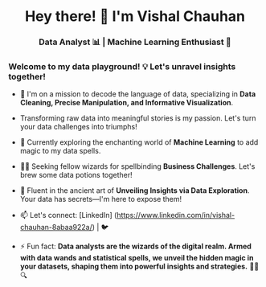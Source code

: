 <!-- Header Image -->


<!-- Introduction -->
<h1 align="center">Hey there! 👋 I'm Vishal Chauhan </h1>
<h3 align="center">Data Analyst 📊 | Machine Learning Enthusiast 🤖</h3>

<!-- Animated GIF -->


<h3 align="left">Welcome to my data playground! 💡 Let's unravel insights together!</h3>

<!-- 🚀 Current Focus -->
- 🚀 I'm on a mission to decode the language of data, specializing in **Data Cleaning, Precise Manipulation, and Informative Visualization**.

-  Transforming raw data into meaningful stories is my passion. Let's turn your data challenges into triumphs!

<!-- 🌱 Learning Path -->
- 🌱 Currently exploring the enchanting world of **Machine Learning** to add magic to my data spells.

<!-- 👯 Collaboration -->
- 👯‍♂️ Seeking fellow wizards for spellbinding **Business Challenges**. Let's brew some data potions together!

<!-- 💬 Expertise -->
- 💬 Fluent in the ancient art of **Unveiling Insights via Data Exploration**. Your data has secrets—I'm here to expose them!

<!-- 📫 Contact Information -->
- 📫 Let's connect: [LinkedIn] (https://www.linkedin.com/in/vishal-chauhan-8abaa922a/) | 🐦 

<!-- ⚡ Fun Tidbit -->
- ⚡ Fun fact: **Data analysts are the wizards of the digital realm. Armed with data wands and statistical spells, we unveil the hidden magic in your datasets, shaping them into powerful insights and strategies.** 🔮✨🔍
